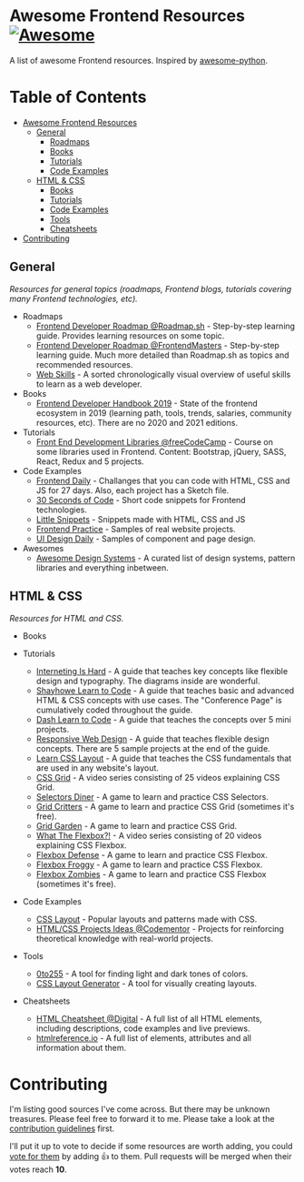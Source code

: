 # Awesome Frontend Resources [![Awesome](https://cdn.rawgit.com/sindresorhus/awesome/d7305f38d29fed78fa85652e3a63e154dd8e8829/media/badge.svg)](https://github.com/sindresorhus/awesome) <a name="awesome-frontend-resources"></a>

A list of awesome Frontend resources. Inspired by [awesome-python](https://github.com/vinta/awesome-python).

# Table of Contents

* [Awesome Frontend Resources](#awesome-frontend-resources)
  * [General](#general)
    * [Roadmaps](#general-roadmaps)
    * [Books](#general-books)
    * [Tutorials](#general-tutorials)
    * [Code Examples](#general-examples)
  * [HTML & CSS](#html-css)
    * [Books](#html-css-books)
    * [Tutorials](#html-css-tutorials)
    * [Code Examples](#html-css-examples)
    * [Tools](#html-css-tools)
    * [Cheatsheets](#html-css-cheatsheets)
* [Contributing](#contributing)

## General <a name="general"></a>

*Resources for general topics (roadmaps, Frontend blogs, tutorials covering many Frontend technologies, etc).*

* Roadmaps <a name="general-roadmaps"></a>
  * [Frontend Developer Roadmap @Roadmap.sh](https://roadmap.sh/frontend) - Step-by-step learning guide. Provides learning resources on some topic.
  * [Frontend Developer Roadmap @FrontendMasters](https://frontendmasters.com/guides/learning-roadmap/) - Step-by-step learning guide. Much more detailed than Roadmap.sh as topics and recommended resources.
  * [Web Skills](https://andreasbm.github.io/web-skills/?compact) - A sorted chronologically visual overview of useful skills to learn as a web developer.
* Books <a name="general-books"></a>
  * [Frontend Developer Handbook 2019](https://frontendmasters.com/books/front-end-handbook/2019/) - State of the frontend ecosystem in 2019 (learning path, tools, trends, salaries, community resources, etc). There are no 2020 and 2021 editions.
* Tutorials <a name="general-tutorials"></a>
  * [Front End Development Libraries @freeCodeCamp](https://www.freecodecamp.org/learn/front-end-libraries/) - Course on some libraries used in Frontend. Content: Bootstrap, jQuery, SASS, React, Redux and 5 projects.
* Code Examples <a name="general-examples"></a>
  * [Frontend Daily](https://frontendaily.com/) - Challanges that you can code with HTML, CSS and JS for 27 days. Also, each project has a Sketch file.
  * [30 Seconds of Code](https://www.30secondsofcode.org/) - Short code snippets for Frontend technologies.
  * [Little Snippets](https://www.littlesnippets.net/) - Snippets made with HTML, CSS and JS
  * [Frontend Practice](https://www.frontendpractice.com/) - Samples of real website projects.
  * [UI Design Daily](https://www.uidesigndaily.com/) - Samples of component and page design.
* Awesomes <a name="general-awesomes"></a>
  * [Awesome Design Systems](https://github.com/alexpate/awesome-design-systems) - A curated list of design systems, pattern libraries and everything inbetween.

## HTML & CSS <a name="html-css"></a>

*Resources for HTML and CSS.*

* Books <a name="html-css-books"></a>
* Tutorials <a name="html-css-tutorials"></a>
  * [Interneting Is Hard](https://www.internetingishard.com/html-and-css/) -  A guide that teaches key concepts like flexible design and typography. The diagrams inside are wonderful.
  * [Shayhowe Learn to Code](https://learn.shayhowe.com) -  A guide that teaches basic and advanced HTML & CSS concepts with use cases. The "Conference Page" is cumulatively coded throughout the guide.
  * [Dash Learn to Code](https://dash.generalassemb.ly/projects) -  A guide that teaches the concepts over 5 mini projects.
  * [Responsive Web Design](https://www.freecodecamp.org/learn/responsive-web-design/) -  A guide that teaches flexible design concepts. There are 5 sample projects at the end of the guide.
  * [Learn CSS Layout](https://learnlayout.com/) - A guide that teaches the CSS fundamentals that are used in any website's layout.
   * [CSS Grid](https://cssgrid.io/) - A video series consisting of 25 videos explaining CSS Grid.
  * [Selectors Diner](https://flukeout.github.io/) - A game to learn and practice CSS Selectors.
  * [Grid Critters](https://gridcritters.com/) - A game to learn and practice CSS Grid (sometimes it's free).
  * [Grid Garden](https://cssgridgarden.com/#en) - A game to learn and practice CSS Grid.
  * [What The Flexbox?!](https://flexbox.io/) - A video series consisting of 20 videos explaining CSS Flexbox.
  * [Flexbox Defense](http://www.flexboxdefense.com/) - A game to learn and practice CSS Flexbox.
  * [Flexbox Froggy](https://flexboxfroggy.com/#en) - A game to learn and practice CSS Flexbox.
  * [Flexbox Zombies](https://mastery.games/flexboxzombies/) - A game to learn and practice CSS Flexbox (sometimes it's free).
* Code Examples <a name="html-css-examples"></a>
  * [CSS Layout](https://csslayout.io/) - Popular layouts and patterns made with CSS.
  * [HTML/CSS Projects Ideas @Codementor](https://www.codementor.io/projects/html_css) - Projects for reinforcing theoretical knowledge with real-world projects.

* Tools <a name="html-css-tools"></a>
  * [0to255](https://www.0to255.com/) - A tool for finding light and dark tones of colors.
  * [CSS Layout Generator](https://layout.bradwoods.io/) - A tool for visually creating layouts.
* Cheatsheets <a name="html-css-cheatsheets"></a>
  * [HTML Cheatsheet @Digital](https://digital.com/tools/html-cheatsheet/) - A full list of all HTML elements, including descriptions, code examples and live previews.
  * [htmlreference.io](https://htmlreference.io/) - A full list of elements, attributes and all information about them.

# Contributing

I'm listing good sources I've come across. But there may be unknown treasures. Please feel free to forward it to me. Please take a look at the [contribution guidelines](/CONTRIBUTING.md) first.

I'll put it up to vote to decide if some resources are worth adding, you could [vote for them](https://github.com/baspinarenes/awesome-frontend-resources//pulls) by adding :+1: to them. Pull requests will be merged when their votes reach **10**.
